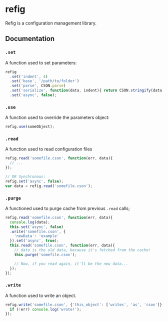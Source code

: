 # refig
Refig is a configuration management library.

## Documentation

### `.set`
A function used to set parameters:

```javascript
refig
  .set('indent', 4)
  .set('base', '/path/to/folder')
  .set('parse', CSON.parse)
  .set('serialize', function(data, indent){ return CSON.stringify(data, null, indent); })
  .set('async', false);
```


### `.use`
A function used to override the parameters object:

```javascript
refig.use(someObject);
```


### `.read`
A function used to read configuration files

```javascript
refig.read('somefile.cson', function(err, data){
  // ...
});

// OR Synchronous:
refig.set('async', false);
var data = refig.read('somefile.cson');
```

### `.purge`
A functioned used to purge cache from previous `.read` calls;

```javascript
refig.read('somefile.cson', function(err, data){
  console.log(data);
  this.set('async', false)
  .write('somefile.cson', {
    'newData': 'example'
  }).set('async', true);
  this.read('somefile.cson', function(err, data){
    // data is the old data, because it's fetched from the cache!
    this.purge('somefile.cson');

    // Now, if you read again, it'll be the new data...
  });
});
```

### `.write`
A function used to write an object.

```javascript
refig.write('somefile.cson', {'this_object': ['writes', 'as', 'cson']}, function(err){
  if (!err) console.log('wrote!');
});
```
